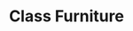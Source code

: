 ---
title: "Class Furniture"
url: /ciudad-autonoma-de-buenos-aires/class-furniture/
shop: muebles
---
